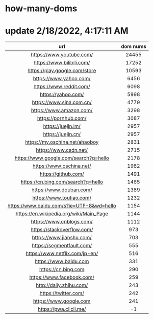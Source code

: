 # how-many-doms

# update 2/18/2022, 4:17:11 AM

url | dom nums
:-: | :-:
https://www.youtube.com/ | 24455
https://www.bilibili.com/ | 17252
https://play.google.com/store | 10593
https://www.yahoo.com/ | 6456
https://www.reddit.com/ | 6098
https://yahoo.com/ | 5998
https://www.sina.com.cn/ | 4779
https://www.amazon.com/ | 3298
https://pornhub.com/ | 3087
https://juejin.im/ | 2957
https://juejin.cn/ | 2957
https://my.oschina.net/ahaoboy | 2831
https://www.csdn.net/ | 2715
https://www.google.com/search?q=hello | 2178
https://www.oschina.net/ | 1982
https://github.com/ | 1491
https://cn.bing.com/search?q=hello | 1465
https://www.douban.com/ | 1389
https://www.toutiao.com/ | 1232
https://www.baidu.com/s?ie=UTF-8&wd=hello | 1154
https://en.wikipedia.org/wiki/Main_Page | 1144
https://www.cnblogs.com/ | 1112
https://stackoverflow.com/ | 973
https://www.jianshu.com/ | 703
https://segmentfault.com/ | 555
https://www.netflix.com/jp-en/ | 516
https://www.baidu.com | 331
https://cn.bing.com | 290
https://www.facebook.com/ | 259
http://daily.zhihu.com/ | 243
https://twitter.com/ | 242
https://www.google.com | 241
https://pwa.clicli.me/ | -1
